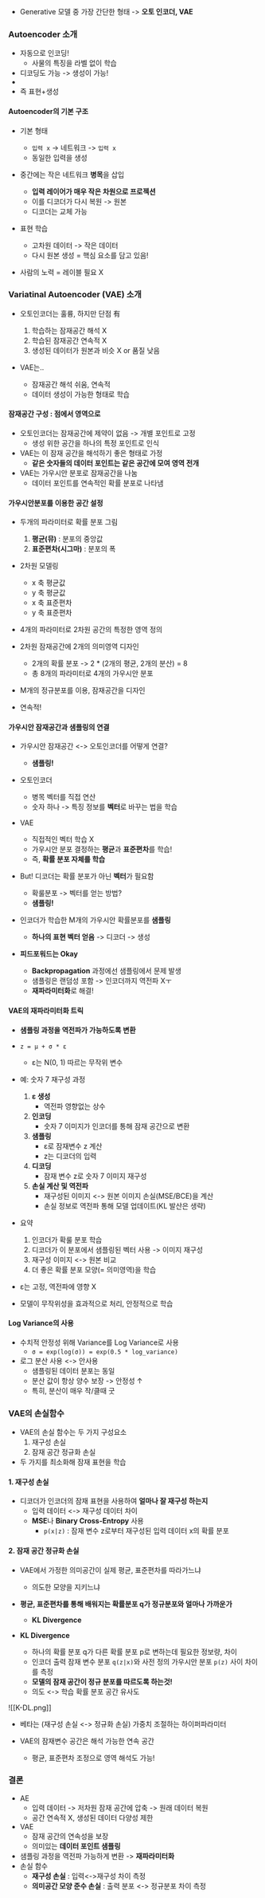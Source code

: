 - Generative 모델 중 가장 간단한 형태 -> **오토 인코더, VAE**

### Autoencoder 소개
- 자동으로 인코딩!
	- 사물의 특징을 라벨 없이 학습
- 디코딩도 가능 -> 생성이 가능!
- 
- 즉 표현+생성

#### Autoencoder의 기본 구조
- 기본 형태
	- `입력 x` -> 네트워크 -> `입력 x`
	- 동일한 입력을 생성

- 중간에는 작은 네트워크 **병목**을 삽입
	- **입력 레이어가 매우 작은 차원으로 프로젝션**
	- 이를 디코더가 다시 복원 -> 원본
	- 디코더는 교체 가능

- 표현 학습
	- 고차원 데이터 -> 작은 데이터
	- 다시 원본 생성 = 핵심 요소를 담고 있음!

- 사람의 노력 = 레이블 필요 X

### Variatinal Autoencoder (VAE) 소개
- 오토인코더는 훌륭, 하지만 단점 有
	1. 학습하는 잠재공간 해석 X
	2. 학습된 잠재공간 연속적 X
	3. 생성된 데이터가 원본과 비슷 X or 품질 낮음

- VAE는..
	- 잠재공간 해석 쉬움, 연속적
	- 데이터 생성이 가능한 형태로 학습

#### 잠재공간 구성 : 점에서 영역으로
- 오토인코더는 잠재공간에 제약이 없음 -> 개별 포인트로 고정
	- 생성 위한 공간을 하나의 특정 포인트로 인식
- VAE는 이 잠재 공간을 해석하기 좋은 형태로 가정
	- **같은 숫자들의 데이터 포인트는 같은 공간에 모여 영역 전개**
- VAE는 가우시안 분포로 잠재공간을 나눔
	- 데이터 포인트를 연속적인 확률 분포로 나타냄

#### 가우시안분포를 이용한 공간 설정
- 두개의 파라미터로 확률 분포 그림
	1. **평균(뮤)** : 분포의 중앙값
	2. **표준편차(시그마)** : 분포의 폭

- 2차원 모델링
	- x 축 평균값
	- y 축 평균값
	- x 축 표준편차 
	- y 축 표준편차
- 4개의 파라미터로 2차원 공간의 특정한 영역 정의

- 2차원 잠재공간에 2개의 의미영역 디자인
	- 2개의 확률 분포 -> 2 * (2개의 평균, 2개의 분산) = 8
	- 총 8개의 파라미터로 4개의 가우시안 분포

- M개의 정규분포를 이용, 잠재공간을 디자인
- 연속적!

#### 가우시안 잠재공간과 샘플링의 연결
- 가우시안 잠재공간 <-> 오토인코더를 어떻게 연결?
	- **샘플링!**

- 오토인코더
	- 병목 벡터를 직접 연산 
	- 숫자 하나 -> 특징 정보를 **벡터**로 바꾸는 법을 학습
- VAE
	- 직접적인 벡터 학습 X
	- 가우시안 분포 결정하는 **평균**과 **표준편차**를 학습!
	- 즉, **확률 분포 자체를 학습**

- But! 디코더는 확률 분포가 아닌 **벡터**가 필요함
	- 확룰분포 -> 벡터를 얻는 방법?
	- **샘플링!**

- 인코더가 학습한 M개의 가우시안 확률분포를 **샘플링**
	- **하나의 표현 벡터 얻음** -> 디코더 -> 생성
- **피드포워드는 Okay**
	- **Backpropagation** 과정에선 샘플링에서 문제 발생
	- 샘플링은 랜덤성 포함 -> 인코더까지 역전파 Xㅜ 
	- **재파라미터화**로 해결!

#### VAE의 재파라미터화 트릭
- **샘플링 과정을 역전파가 가능하도록 변환**
- `z = μ + σ * ε`
	- ε는 N(0, 1) 따르는 무작위 변수

- 예: 숫자 7 재구성 과정
	1. **ε 생성**
		- 역전파 영향없는 상수
	2. **인코딩**
		- 숫자 7 이미지가 인코더를 통해 잠재 공간으로 변환
	3. **샘플링**
		- ε로 잠재변수 z 계산
		- z는 디코더의 입력
	4. **디코딩**
		- 잠재 변수 z로 숫자 7 이미지 재구성
	5. **손실 계산 및 역전파**
		- 재구성된 이미지 <-> 원본 이미지 손실(MSE/BCE)을 계산
		- 손실 정보로 역전파 통해 모델 업데이트(KL 발산은 생략)

- 요약
	1. 인코더가 확룰 분포 학습
	2. 디코더가 이 분포에서 샘플링된 벡터 사용 -> 이미지 재구성
	3. 재구성 이미지 <-> 원본 비교
	4. 더 좋은 확률 분포 모양(= 의미영역)을 학습

- ε는 고정, 역전파에 영향 X
- 모델이 무작위성을 효과적으로 처리, 안정적으로 학습

#### Log Variance의 사용
- 수치적 안정성 위해 Variance를 Log Variance로 사용
	- `σ = exp(log(σ)) = exp(0.5 * log_variance)`
- 로그 분산 사용 <-> 안사용
	- 샘플링된 데이터 분포는 동일
	- 분산 값이 항상 양수 보장 -> 안정성 ↑
	- 특히, 분산이 매우 작/클때 굿

### VAE의 손실함수
- VAE의 손실 함수는 두 가지 구성요소
	1. 재구성 손실
	2. 잠재 공간 정규화 손실
- 두 가지를 최소화해 잠재 표현을 학습

#### 1. 재구성 손실
- 디코더가 인코더의 잠재 표현을 사용하여 **얼마나 잘 재구성 하는지**
	- 입력 데이터 <-> 재구성 데이터 차이
	- **MSE**나 **Binary Cross-Entropy** 사용
		- `p(x|z)` : 잠재 변수 z로부터 재구성된 입력 데이터 x의 확률 분포

#### 2. 잠재 공간 정규화 손실
- VAE에서 가정한 의미공간이 실제 평균, 표준편차를 따라가느냐
	- 의도한 모양을 지키느냐
- **평균, 표준편차를 통해 배워지는 확률분포 q가 정규분포와 얼마나 가까운가**
	- **KL Divergence**

- **KL Divergence**
	- 하나의 확률 분포 q가 다른 확률 분포 p로 변하는데 필요한 정보량, 차이
	- 인코더 출력 잠재 변수 분포 `q(z|x)`와 사전 정의 가우시안 분포 `p(z)` 사이 차이를 측정
	- **모델의 잠재 공간이 정규 분포를 따르도록 하는것!**
	- 의도 <-> 학습 확률 분포 공간 유사도

![[K-DL.png]]

- 베타는 (재구성 손실 <-> 정규화 손실) 가중치 조절하는 하이퍼파라미터

- VAE의 잠재변수 공간은 해석 가능한 연속 공간
	- 평균, 표준편차 조정으로 영역 해석도 가능!

### 결론
- AE
	- 입력 데이터 -> 저차원 잠재 공간에 압축 -> 원래 데이터 복원
	- 공간 연속적 X, 생성된 데이터 다양성 제한
- VAE
	- 잠재 공간의 연속성을 보장
	- 의미있는 **데이터 포인트 샘플링**
- 샘플링 과정을 역전파 가능하게 변환 -> **재파라미터화**
- 손실 함수
	- **재구성 손실** : 입력<->재구성 차이 측정
	- **의미공간 모양 준수 손실** : 출력 분포 <-> 정규분포 차이 측정